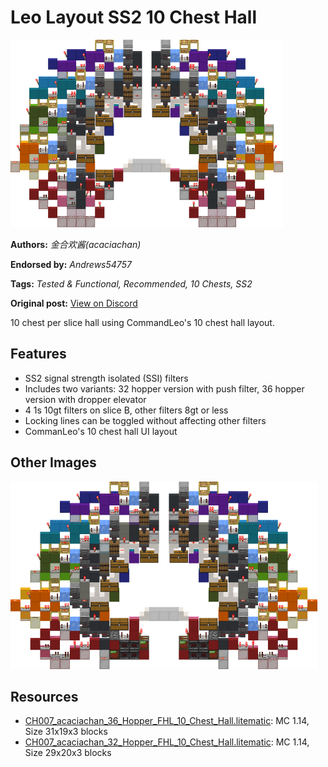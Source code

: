 # Leo Layout SS2 10 Chest Hall
<img alt="area_render_79_.png" src="images/area_render_79_.png?raw=1" height="300px">

**Authors:** *金合欢酱(acaciachan)*

**Endorsed by:** *Andrews54757*

**Tags:** *Tested & Functional, Recommended, 10 Chests, SS2*

**Original post:** [View on Discord](https://discord.com/channels/1375556143186837695/1388572747545972848)

10 chest per slice hall using CommandLeo's 10 chest hall layout.

## Features
- SS2 signal strength isolated (SSI) filters
- Includes two variants: 32 hopper version with push filter, 36 hopper version with dropper elevator
- 4 1s 10gt filters on slice B, other filters 8gt or less
- Locking lines can be toggled without affecting other filters
- CommanLeo's 10 chest hall UI layout

## Other Images
<img src="images/area_render_78_.png?raw=1" height="300px">

## Resources
- [CH007_acaciachan_36_Hopper_FHL_10_Chest_Hall.litematic](attachments/CH007_acaciachan_36_Hopper_FHL_10_Chest_Hall.litematic): MC 1.14, Size 31x19x3 blocks
- [CH007_acaciachan_32_Hopper_FHL_10_Chest_Hall.litematic](attachments/CH007_acaciachan_32_Hopper_FHL_10_Chest_Hall.litematic): MC 1.14, Size 29x20x3 blocks
